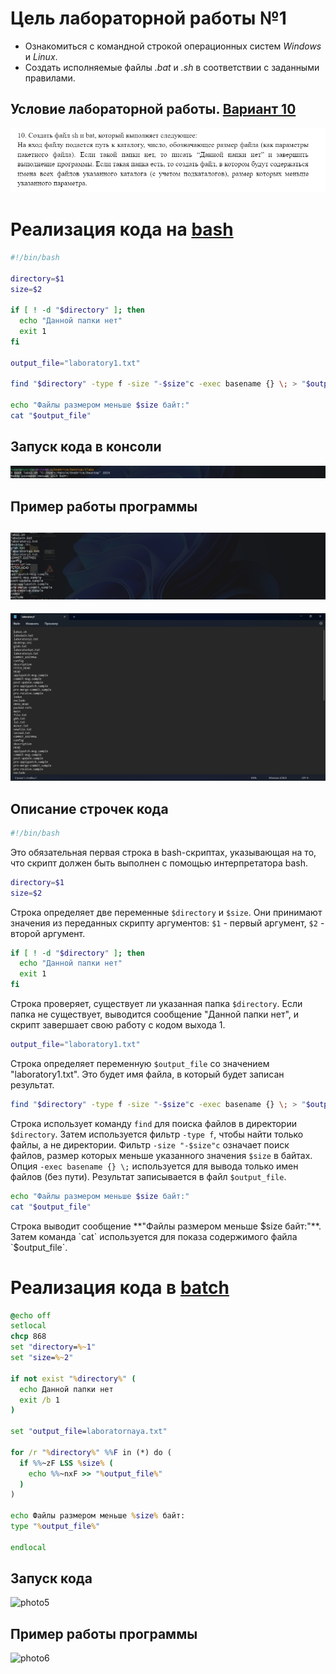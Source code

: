 # Цель лабораторной работы №1

- Ознакомиться с командной строкой операционных систем _Windows_ и _Linux_.
- Создать исполняемые файлы _.bat_ и _.sh_ в соответствии с заданными правилами.

## Условие лабораторной работы. [Вариант 10]()

![photo](6.png)

# Реализация кода на [bash]()

~~~sh
#!/bin/bash

directory=$1
size=$2

if [ ! -d "$directory" ]; then
  echo "Данной папки нет"
  exit 1
fi

output_file="laboratory1.txt"

find "$directory" -type f -size "-$size"c -exec basename {} \; > "$output_file"

echo "Файлы размером меньше $size байт:"
cat "$output_file"
~~~
 ## Запуск кода в консоли 
![photo2](4.png)
## Пример работы программы
![photo3](5.png)
---
![photo4](7.png)

## Описание строчек кода

```sh
#!/bin/bash
````
Это обязательная первая строка в bash-скриптах, указывающая на то, что скрипт должен быть выполнен с помощью интерпретатора bash.

````sh
directory=$1
size=$2
````

Строка определяет две переменные `$directory` и `$size`. Они принимают значения из переданных скрипту аргументов: `$1` - первый аргумент, `$2` - второй аргумент.

````sh
if [ ! -d "$directory" ]; then
  echo "Данной папки нет"
  exit 1
fi
````
Строка проверяет, существует ли указанная папка `$directory`. Если папка не существует, выводится сообщение "Данной папки нет", и скрипт завершает свою работу с кодом выхода 1.
```sh
output_file="laboratory1.txt"
```
Строка определяет переменную `$output_file` со значением "laboratory1.txt". Это будет имя файла, в который будет записан результат.

````sh
find "$directory" -type f -size "-$size"c -exec basename {} \; > "$output_file"
```````
Строка использует команду `find` для поиска файлов в директории `$directory`. Затем используется фильтр `-type f`, чтобы найти только файлы, а не директории. Фильтр `-size "-$size"c` означает поиск файлов, размер которых меньше указанного значения `$size` в байтах. Опция `-exec basename {} \;` используется для вывода только имен файлов (без пути). Результат записывается в файл `$output_file`.


```sh
echo "Файлы размером меньше $size байт:"
cat "$output_file"
```
Строка выводит сообщение **"Файлы размером меньше $size байт:"**. Затем команда `cat` используется для показа содержимого файла `$output_file`.

# Реализация кода в [batch]()
```bat
@echo off
setlocal
chcp 868
set "directory=%~1"
set "size=%~2"

if not exist "%directory%" (
  echo Данной папки нет
  exit /b 1
)

set "output_file=laboratornaya.txt"

for /r "%directory%" %%F in (*) do (
  if %%~zF LSS %size% (
    echo %%~nxF >> "%output_file%"
  )
)

echo Файлы размером меньше %size% байт:
type "%output_file%"

endlocal
```
## Запуск кода
![photo5](1.png)
## Пример работы программы
![photo6](2.png)









